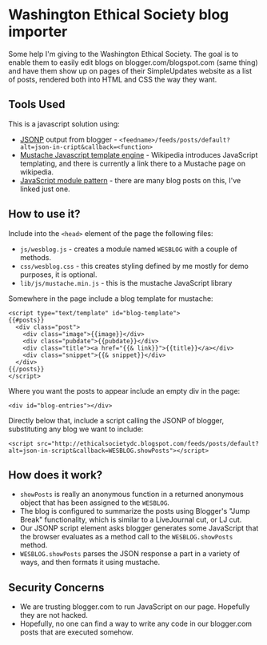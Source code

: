 # Washington Ethical Society blog importer

Some help I'm giving to the Washington Ethical Society.   The goal is to enable them to easily edit blogs 
on blogger.com/blogspot.com (same thing) and have them show up on pages of their SimpleUpdates website
as a list of posts, rendered both into HTML and CSS the way they want.

## Tools Used

This is a javascript solution using:

* [JSONP](http://en.wikipedia.org/wiki/JSONP) output from blogger - `<feedname>/feeds/posts/default?alt=json-in-cript&callback=<function>`
* [Mustache Javascript template engine](http://en.wikipedia.org/wiki/JavaScript_templating) - Wikipedia introduces JavaScript templating, and there is currently a link there to a Mustache page on wikipedia.
* [JavaScript module pattern](http://toddmotto.com/mastering-the-module-pattern/) - there are many blog posts on this, I've linked just one.

## How to use it?

Include into the `<head>` element of the page the following files:

* `js/wesblog.js` - creates a module named `WESBLOG` with a couple of methods.
* `css/wesblog.css` - this creates styling defined by me mostly for demo purposes, it is optional.
* `lib/js/mustache.min.js` - this is the mustache JavaScript library

Somewhere in the page include a blog template for mustache:

```
<script type="text/template" id="blog-template">
{{#posts}}
  <div class="post">
    <div class="image">{{image}}</div>
    <div class="pubdate">{{pubdate}}</div>
    <div class="title"><a href="{{& link}}">{{title}}</a></div>
    <div class="snippet">{{& snippet}}</div>
  </div>
{{/posts}}
</script>
```

Where you want the posts to appear include an empty div in the page:

```
<div id="blog-entries"></div>
```

Directly below that, include a script calling the JSONP of blogger, substituting any blog we want to include:

```
<script src="http://ethicalsocietydc.blogspot.com/feeds/posts/default?alt=json-in-script&callback=WESBLOG.showPosts"></script>
```

## How does it work?

* `showPosts` is really an anonymous function in a returned anonymous object that has been assigned to the `WESBLOG`.
* The blog is configured to summarize the posts using Blogger's "Jump Break" functionality, which is similar to a LiveJournal cut, or LJ cut.
* Our JSONP script element asks blogger generates some JavaScript that the browser evaluates as a method call to the `WESBLOG.showPosts` method.
* `WESBLOG.showPosts` parses the JSON response a part in a variety of ways, and then formats it using mustache.

## Security Concerns

* We are trusting blogger.com to run JavaScript on our page.  Hopefully they are not hacked.  
* Hopefully, no one can find a way to write any code in our blogger.com posts that are executed somehow.
